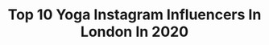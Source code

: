 ---
title: Top 10 Yoga Instagram Influencers In London In 2020
description: >-
  Find top yoga Instagram influencers in London in 2020. Most popular hashtags: #yogalondon #yoga #bekind #squatchallenge.
platform: Instagram
profiles:
  - username: "rimadiaries"
    fullname: >-
      💌Rima Diaries | London
    location: "United Kingdom"
    followers: 7171
    engagement: 1391
    commentsToLikes: 0.120584
    id: ck6u97zfhw0um0j712ly9d137
    verified: false
    hashtags: "#luxe, #tweedplaysuit, #hello, #summerinlondon"
  - username: "rix.official"
    fullname: >-
      Ricky Warren BSc FRCms PT SMT
    location: "United Kingdom"
    followers: 68654
    engagement: 224
    commentsToLikes: 0.036469
    id: ck5zk5psyiv2s0i14vz4umr15
    verified: false
    hashtags: "#strictmuscleup, #coronavirus, #yogastrong, #yogamenofcolor"
  - username: "mageesy"
    fullname: >-
      Chris Magee
    location: "United Kingdom"
    followers: 31702
    engagement: 120
    commentsToLikes: 0.112022
    id: ck5hk7jj8hxel0i11213rylns
    verified: false
    hashtags: "#yogatransition, #pincha, #needavacation, #yinning"
  - username: "manueladiago"
    fullname: >-
      Manuela Diago 🧿
    location: "United Kingdom"
    followers: 2245
    engagement: 1760
    commentsToLikes: 0.049128
    id: ckap4u2ze8vxu0i78x776vxzw
    verified: false
    hashtags: "#nike, #nikeyoga, #poses, #model"
  - username: "acroyogaballerina"
    fullname: >-
      P I P  E L Y S I U M
    location: "United Kingdom"
    followers: 21928
    engagement: 402
    commentsToLikes: 0.057351
    id: ck0tzgs96qd8g0i19ul6s5wf2
    verified: false
    hashtags: "#wanderlustgb, #earthday, #catyoga, #takingbackcontrol"
  - username: "flexibilitytraining"
    fullname: >-
      𝗙𝗟𝗘𝗫𝗜𝗕𝗜𝗟𝗜𝗧𝗬 𝗧𝗥𝗔𝗜𝗡𝗜𝗡𝗚 |𝗬𝗢𝗚𝗔🧘‍♀️
    location: "United Kingdom"
    followers: 23017
    engagement: 206
    commentsToLikes: 0.021720
    id: ckapbeyo7zoc60i78ojrr1ar1
    verified: false
    hashtags: "#loveyoga, #yogalovers, #armbalance, #yogafashion"
  - username: "projectmarathongirl"
    fullname: >-
      Jordan 🏃🏻‍♀️
    location: "United Kingdom"
    followers: 21425
    engagement: 392
    commentsToLikes: 0.048488
    id: ck5hpyss1s7530i11dmilf2lk
    verified: false
    hashtags: "#runnincoach, #itsagirl, #coach, #couple"
  - username: "blessedyoga"
    fullname: >-
      Jen Landesberg | Yoga London
    location: "United Kingdom"
    followers: 59076
    engagement: 850
    commentsToLikes: 0.028102
    id: ck5hsmfwiwtvp0i11aejo3lkv
    verified: false
    hashtags: "#ad, #dwcompletethelook, #danielwellington, #blessedtobeathome"
  - username: "sg_skygarden"
    fullname: >-
      Sky Garden
    location: "United Kingdom"
    followers: 135944
    engagement: 138
    commentsToLikes: 0.029799
    id: ck0tvs3oqcmnw0i19iki1cvbw
    verified: false
    hashtags: "#rooftop, #fenchurchrestaurant, #mydarlinglondon, #vscolondon"
  - username: "paulinedelecour"
    fullname: >-
      Pauline Delecour
    location: "United Kingdom"
    followers: 32536
    engagement: 436
    commentsToLikes: 0.042199
    id: ck14h4jfo8ht60i193b59l2ma
    verified: false
    hashtags: "#yoga, #fighteuse, #londoncitylife, #mondayawareness"
---